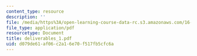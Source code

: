 ```yaml
---
content_type: resource
description: ''
file: /media/https%3A/open-learning-course-data-rc.s3.amazonaws.com/16-810-engineering-design-and-rapid-prototyping-january-iap-2005/d079de61af06c2a16e70f517fb5cfc6a_deliverables_1.pdf
file_type: application/pdf
resourcetype: Document
title: deliverables_1.pdf
uid: d079de61-af06-c2a1-6e70-f517fb5cfc6a
---
```

